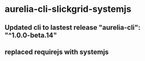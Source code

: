 # aurelia-cli-slickgrid-systemjs
## Updated cli to lastest release "aurelia-cli": "^1.0.0-beta.14"
## replaced requirejs with systemjs 